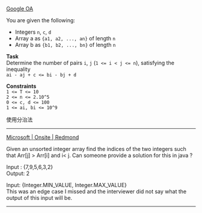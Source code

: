 [Google OA](https://leetcode.com/discuss/interview-question/2258394/Google-OA)

You are given the following:

-   Integers  `n`,  `c`,  `d`
-   Array a as  `{a1, a2, ..., an}`  of length  `n`
-   Array b as  `{b1, b2, ..., bn}`  of length  `n`

**Task**  
Determine the number of pairs  `i`,  `j`  (`1 <= i < j <= n`), satisfying the inequality  
`ai - aj + c <= bi - bj + d`

**Constraints**  
`1 <= T <= 10`  
`2 <= n <= 2.10^5`  
`0 <= c, d <= 100`  
`1 <= ai, bi <= 10^9`

使用分治法

-----------

[Microsoft | Onsite | Redmond](https://leetcode.com/discuss/interview-question/2002889/Microsoft-or-Onsite-or-Redmond)

Given an unsorted integer array find the indices of the two integers such that Arr[j] > Arr[i] and i< j. Can someone provide a solution for this in java ?

Input : {7,9,5,6,3,2}  
Output: 2

Input: {Integer.MIN_VALUE, Integer.MAX_VALUE}  
This was an edge case I missed and the interviewer did not say what the output of this input will be.

----------


<!--stackedit_data:
eyJoaXN0b3J5IjpbMTE2MzQ4NjE0Nl19
-->